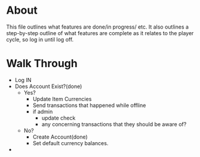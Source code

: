 # About

This file outlines what features are done/in progress/ etc. It also outlines a step-by-step outline of what features are
complete as it relates to the player cycle, so log in until log off.

# Walk Through
- Log IN
- Does Account Exist?(done)
  - Yes?
    - Update Item Currencies
    - Send transactions that happened while offline
    - if admin
      - update check
      - any concerning transactions that they should be aware of?
  - No?
    - Create Account(done)
    - Set default currency balances.
- 